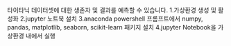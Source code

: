 타이타닉 데이터셋에 대한 생존자 및 결과를 예측할 수 있습니다.
1.가상환경 생성 및 활성화
2.jupyter 노트북 설치
3.anaconda powershell 프롬프트에서 numpy, pandas, matplotlib, seaborn, scikit-learn 패키지 설치
4.jupyter Notebook을 가상환경 내에서 실행
